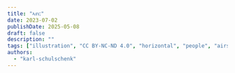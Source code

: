 ```yaml
---
title: "ኣየር"
date: 2023-07-02
publishDate: 2025-05-08
draft: false
description: ""
tags: ["illustration", "CC BY-NC-ND 4.0", "horizontal", "people", "airship", "transport", "animals"]
authors:
  - "karl-schulschenk"
---
```

